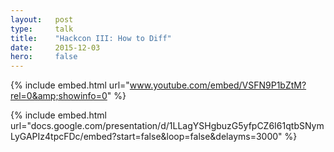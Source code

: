 ```yaml
---
layout:   post
type:     talk
title:    "Hackcon III: How to Diff"
date:     2015-12-03
hero:     false
---
```


{% include embed.html url="www.youtube.com/embed/VSFN9P1bZtM?rel=0&amp;showinfo=0" %}

{% include embed.html url="docs.google.com/presentation/d/1LLagYSHgbuzG5yfpCZ6I61qtbSNymLyGAPIz4tpcFDc/embed?start=false&loop=false&delayms=3000" %}
